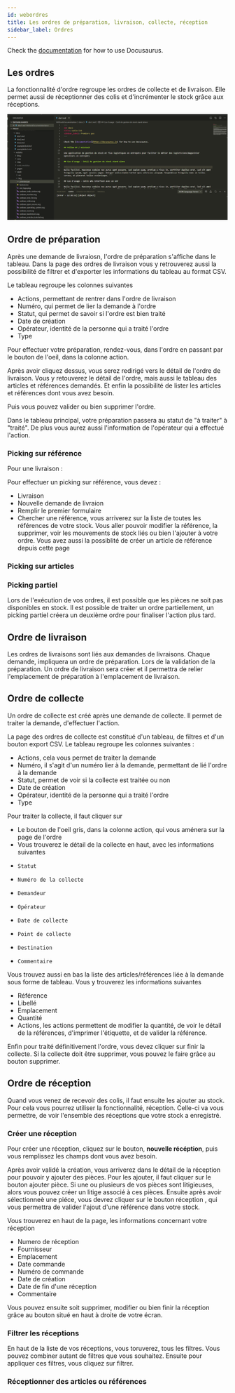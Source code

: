 ```yaml
---
id: webordres
title: Les ordres de préparation, livraison, collecte, réception
sidebar_label: Ordres
---
```


Check the [documentation](https://docusaurus.io) for how to use Docusaurus.

## Les ordres

La fonctionnalité d'ordre regroupe les ordres de collecte et de livraison. Elle permet aussi de réceptionner des colis et d'incrémenter le stock grâce aux réceptions.  

![Premier pas](assets/premier.png)

## Ordre de préparation

Après une demande de livraiosn, l'ordre de préparation s'affiche dans le tableau. Dans la page des ordres de livraison vous y retrouverez aussi la possibilité de filtrer et d'exporter les informations du tableau au format CSV. 

Le tableau regroupe les colonnes suivantes 
* Actions, permettant de rentrer dans l'ordre de livraison
* Numéro, qui permet de lier la demande à l'ordre
* Statut, qui permet de savoir si l'ordre est bien traité
* Date de création
* Opérateur, identité de la personne qui a traité l'ordre
* Type

Pour effectuer votre préparation, rendez-vous, dans l'ordre en passant par le bouton de l'oeil, dans la colonne action. 

Après avoir cliquez dessus, vous serez redirigé vers le détail de l'ordre de livraison. Vous y retouverez le détail de l'ordre, mais aussi le tableau des articles et références demandés. Et enfin la possibilité de lister les articles et références dont vous avez besoin. 

Puis vous pouvez valider ou bien supprimer l'ordre. 

Dans le tableau principal, votre préparation passera au statut de "à traiter" à "traité". De plus vous aurez aussi l'information de l'opérateur qui a effectué l'action. 

### Picking sur référence

Pour une livraison :

Pour effectuer un picking sur référence, vous devez :
* Livraison 
* Nouvelle demande de livraion 
* Remplir le premier formulaire
* Chercher une référence, vous arriverez sur la liste de toutes les références de votre stock. Vous aller pouvoir modifier la référence, la supprimer, voir les mouvements de stock liés ou bien l'ajouter à votre ordre. Vous avez aussi la possiblité de créer un article de référence depuis cette page

### Picking sur articles

### Picking partiel

Lors de l'exécution de vos ordres, il est possible que les pièces ne soit pas disponibles en stock. Il est possible de traiter un ordre partiellement, un picking partiel créera un deuxième ordre pour finaliser l'action plus tard. 

## Ordre de livraison

Les ordres de livraisons sont liés aux demandes de livraisons. Chaque demande, impliquera un ordre de préparation. Lors de la validation de la préparation. Un ordre de livraison sera créer et il permettra de relier l'emplacement de préparation à l'emplacement de livraison. 

## Ordre de collecte

Un ordre de collecte est créé après une demande de collecte. Il permet de traiter la demande, d'effectuer l'action. 

La page des ordres de collecte est constitué d'un tableau, de filtres et d'un bouton export CSV. 
Le tableau regroupe les colonnes suivantes :
* Actions, cela vous permet de traiter la demande
* Numéro, il s'agit d'un numéro lier à la demande, permettant de lié l'ordre à la demande
* Statut, permet de voir si la collecte est traitée ou non
* Date de création	
* Opérateur, identité de la personne qui a traité l'ordre	
* Type

Pour traiter la collecte, il faut cliquer sur 
* Le bouton de l'oeil gris, dans la colonne action, qui vous aménera sur la page de l'ordre
* Vous trouverez le détail de la collecte en haut, avec les informations suivantes 
*     Statut
*     Numéro de la collecte
*     Demandeur
*     Opérateur
*     Date de collecte
*     Point de collecte
*     Destination
*     Commentaire                                                      

Vous trouvez aussi en bas la liste des articles/références liée à la demande sous forme de tableau. Vous y trouverez les informations suivantes 
* Référence	
* Libellé	
* Emplacement	
* Quantité	
* Actions, les actions permettent de modifier la quantité, de voir le détail de la références, d'imprimer l'étiquette, et de valider la référence. 

Enfin pour traité définitivement l'ordre, vous devez cliquer sur finir la collecte. 
Si la collecte doit être supprimer, vous pouvez le faire grâce au bouton supprimer. 


## Ordre de réception

Quand vous venez de recevoir des colis, il faut ensuite les ajouter au stock. 
Pour cela vous pourrez utiliser la fonctionnalité, réception. 
Celle-ci va vous permettre, de voir l'ensemble des réceptions que votre stock a enregistré.

### Créer une réception

Pour créer une réception, cliquez sur le bouton, **nouvelle récéption**, puis vous remplissez les champs dont vous avez besoin. 

Après avoir validé la création, vous arriverez dans le détail de la réception pour pouvoir y ajouter des pièces.
Pour les ajouter, il faut cliquer sur le bouton ajouter pièce. Si une ou plusieurs de vos pièces sont litigieuses, alors vous pouvez créer un litige associé à ces pièces.  Ensuite après avoir sélectionneè une piéce, vous devrez cliquer sur le bouton réception , qui vous permettra de valider l'ajout d'une référence dans votre stock. 

Vous trouverez en haut de la page, les informations concernant votre réception 

* Numero de réception
* Fournisseur
* Emplacement
* Date commande
* Numéro de commande
* Date de création 
* Date de fin d'une réception 
* Commentaire

Vous pouvez ensuite soit supprimer, modifier ou bien finir la réception grâce au bouton situé en haut à droite de votre écran. 

### Filtrer les réceptions

En haut de la liste de vos réceptions, vous toruverez, tous les filtres. Vous pouvez combiner autant de filtres que vous souhaitez. Ensuite pour appliquer ces filtres, vous cliquez sur filtrer. 

### Réceptionner des articles ou références
